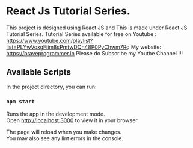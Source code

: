 # React Js Tutorial Series.


This project is designed using React JS and This is made under React JS Tutorial Series.
Tutorial Series available for free on Youtube : https://www.youtube.com/playlist?list=PLYwVoxgFiim8sPmtwDQn48P0PyChwm7Rq
My website: https://braveprogrammer.in
Please do Subscribe my Youtbe Channel !!!

## Available Scripts

In the project directory, you can run:

### `npm start`

Runs the app in the development mode.\
Open [http://localhost:3000](http://localhost:3000) to view it in your browser.

The page will reload when you make changes.\
You may also see any lint errors in the console.





